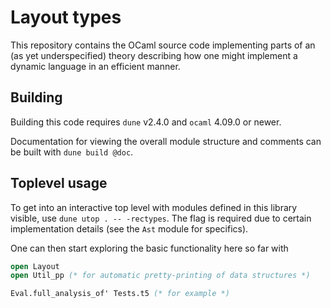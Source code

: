 

# Layout types

This repository contains the OCaml source code implementing
parts of an (as yet underspecified) theory describing how one might
implement a dynamic language in an efficient manner.

## Building

Building this code requires `dune` v2.4.0 and `ocaml` 4.09.0 or newer.

Documentation for viewing the overall module structure and comments
can be built with `dune build @doc`.

## Toplevel usage

To get into an interactive top level with modules defined in this library
visible, use `dune utop . -- -rectypes`. The flag is required due to
certain implementation details (see the `Ast` module for specifics).

One can then start exploring the basic functionality here so far with
```ocaml
open Layout
open Util_pp (* for automatic pretty-printing of data structures *)

Eval.full_analysis_of' Tests.t5 (* for example *)
```
